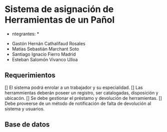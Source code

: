 # Sistema de asignación de Herramientas de un Pañol


* ntegrantes: *

- Gastón Hernán Cathalifaud Rosales
- Matías Sebastián Marchant Soto
- Santiago Ignacio Fierro Madrid
- Esteban Salomón Vivanco Ulloa



## Requerimientos

[] El sistema podrá enrolar a un trabajador y su especialidad.
[] Las herrammientas deberán poseer un registro, ser catalogadas, disposición y ubicacón.
[] Se debe gestionar el préstamo y devolución de herramientas.
[] Debe proveerse de un método de notificación de falta de devolución al sistema y usuarios.

## Base de datos



